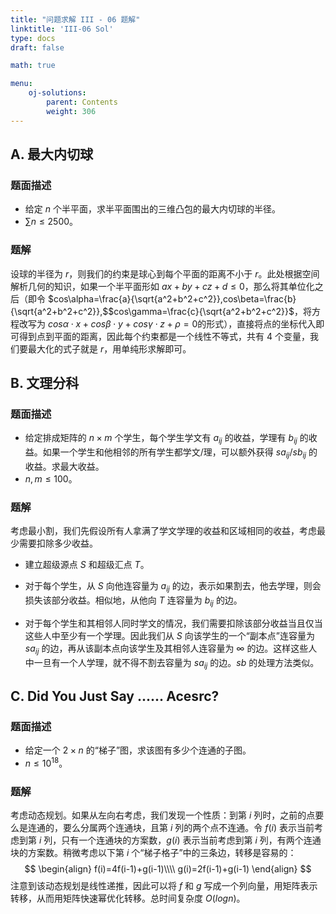 ```yaml
---
title: "问题求解 III - 06 题解"
linktitle: 'III-06 Sol'
type: docs
draft: false

math: true

menu:
    oj-solutions:
        parent: Contents
        weight: 306
---
```


## A. 最大内切球

### 题面描述

* 给定 $n$ 个半平面，求半平面围出的三维凸包的最大内切球的半径。
* $\sum n\leq 2500$。

### 题解

设球的半径为 $r$，则我们的约束是球心到每个平面的距离不小于 $r$。此处根据空间解析几何的知识，如果一个半平面形如 $ax+by+cz+d\leq 0$，那么将其单位化之后（即令 $cos\alpha=\frac{a}{\sqrt{a^2+b^2+c^2}},cos\beta=\frac{b}{\sqrt{a^2+b^2+c^2}},$$cos\gamma=\frac{c}{\sqrt{a^2+b^2+c^2}}$，将方程改写为 $cos\alpha\cdot x+cos\beta\cdot y+cos\gamma\cdot z+\rho=0$的形式），直接将点的坐标代入即可得到点到平面的距离，因此每个约束都是一个线性不等式，共有 4 个变量，我们要最大化的式子就是 $r$，用单纯形求解即可。

## B. 文理分科

### 题面描述

* 给定排成矩阵的 $n\times m$ 个学生，每个学生学文有 $a_{ij}$ 的收益，学理有 $b_{ij}$ 的收益。如果一个学生和他相邻的所有学生都学文/理，可以额外获得 $sa_{ij}/sb_{ij}$ 的收益。求最大收益。
* $n,m\leq 100$。

### 题解

考虑最小割，我们先假设所有人拿满了学文学理的收益和区域相同的收益，考虑最少需要扣除多少收益。

* 建立超级源点 $S$ 和超级汇点 $T$。

* 对于每个学生，从 $S$ 向他连容量为 $a_{ij}$ 的边，表示如果割去，他去学理，则会损失该部分收益。相似地，从他向 $T$ 连容量为 $b_{ij}$ 的边。
* 对于每个学生和其相邻人同时学文的情况，我们需要扣除该部分收益当且仅当这些人中至少有一个学理。因此我们从 $S$ 向该学生的一个“副本点”连容量为 $sa_{ij}$ 的边，再从该副本点向该学生及其相邻人连容量为 $\infty$ 的边。这样这些人中一旦有一个人学理，就不得不割去容量为 $sa_{ij}$ 的边。$sb$ 的处理方法类似。

## C. Did You Just Say ...... Acesrc?

### 题面描述

* 给定一个 $2\times n$ 的“梯子”图，求该图有多少个连通的子图。
* $n\leq 10^{18}$。

### 题解

考虑动态规划。如果从左向右考虑，我们发现一个性质：到第 $i$ 列时，之前的点要么是连通的，要么分属两个连通块，且第 $i$ 列的两个点不连通。令 $f(i)$ 表示当前考虑到第 $i$ 列，只有一个连通块的方案数，$g(i)$ 表示当前考虑到第 $i$ 列，有两个连通块的方案数。稍微考虑以下第 $i$ 个“梯子格子”中的三条边，转移是容易的：
$$
\begin{align}
f(i)=4f(i-1)+g(i-1)\\\\
g(i)=2f(i-1)+g(i-1)
\end{align}
$$注意到该动态规划是线性递推，因此可以将 $f$ 和 $g$ 写成一个列向量，用矩阵表示转移，从而用矩阵快速幂优化转移。总时间复杂度 $O(logn)$。

